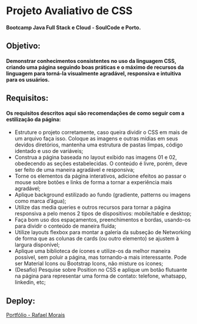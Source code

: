# Projeto Avaliativo de CSS
#### Bootcamp Java Full Stack e Cloud - SoulCode e Porto.

## Objetivo: 
#### Demonstrar conhecimentos consistentes no uso da linguagem CSS, criando uma página seguindo boas práticas e o máximo de recursos da linguagem para torná-la visualmente agradável, responsiva e intuitiva para os usuários.

## Requisitos:
#### Os requisitos descritos aqui são recomendações de como seguir com a estilização da página:
* Estruture o projeto corretamente, caso queira dividir o CSS em mais de um arquivo faça isso. Coloque as imagens e outras mídias em seus devidos diretórios, mantenha uma estrutura de pastas limpas, código identado e uso de variáveis;
* Construa a página baseada no layout exibido nas imagens 01 e 02, obedecendo as seções estabelecidas. O conteúdo é livre, porém, deve ser feito de uma maneira agradável e responsiva;
* Torne os elementos da página interativos, adicione efeitos ao passar o mouse sobre botões e links de forma a tornar a experiência mais agradável;
* Aplique background estilizado ao fundo (gradiente, patterns ou imagens como marca d’água);
* Utilize das media queries e outros recursos para tornar a página responsiva a pelo menos 2 tipos de dispositivos: mobile/table e desktop;
* Faça bom uso dos espaçamentos, preenchimentos e bordas, usando-os para dividir o conteúdo de maneira fluída;
* Utilize layouts flexbox para montar a galeria da subseção de Networking de forma que as colunas de cards (ou outro elemento) se ajustem à largura disponível;
* Aplique uma biblioteca de ícones e utilize-os da melhor maneira possível, sem poluir a página, mas tornando-a mais interessante. Pode ser Material Icons ou Bootstrap Icons, não misture os ícones;
* (Desafio) Pesquise sobre Position no CSS e aplique um botão flutuante na página para representar uma forma de contato: telefone, whatsapp, linkedin, etc;

## Deploy:
[Portfólio - Rafael Morais](https://rafaelbmorais.github.io/projeto-css-soulcode/)
